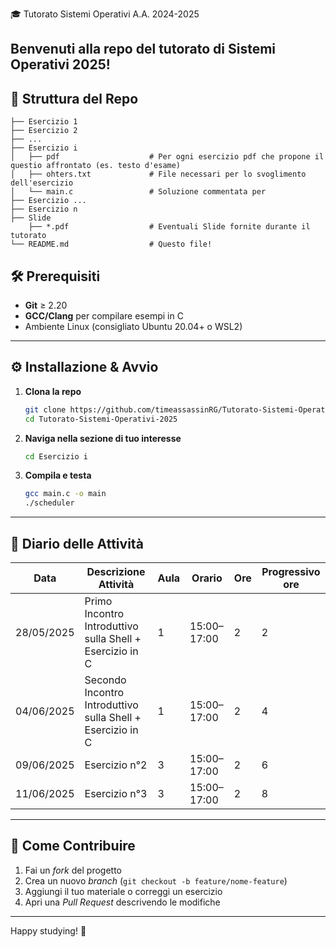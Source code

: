 🎓 Tutorato Sistemi Operativi A.A. 2024-2025

Benvenuti alla repo del tutorato di **Sistemi Operativi 2025**!
---

## 📂 Struttura del Repo

```
├── Esercizio 1
├── Esercizio 2
├── ...
├── Esercizio i
│   ├── pdf                    # Per ogni esercizio pdf che propone il questio affrontato (es. testo d'esame)
│   ├── ohters.txt             # File necessari per lo svoglimento dell'esercizio 
│   └── main.c                 # Soluzione commentata per
├── Esercizio ...
├── Esercizio n
├── Slide
    ├── *.pdf                  # Eventuali Slide fornite durante il tutorato
└── README.md                  # Questo file!
````

## 🛠️ Prerequisiti

- **Git** ≥ 2.20  
- **GCC/Clang** per compilare esempi in C  
- Ambiente Linux (consigliato Ubuntu 20.04+ o WSL2)  

---

## ⚙️ Installazione & Avvio

1. **Clona la repo**  
   ```bash
   git clone https://github.com/timeassassinRG/Tutorato-Sistemi-Operativi-2025.git
   cd Tutorato-Sistemi-Operativi-2025
   ````

2. **Naviga nella sezione di tuo interesse**

   ```bash
   cd Esercizio i
   ```

3. **Compila e testa**

   ```bash
   gcc main.c -o main
   ./scheduler
   ```

---

## 📝 Diario delle Attività

| Data       | Descrizione Attività                                                                   | Aula | Orario      | Ore | Progressivo ore |
| ---------- | -------------------------------------------------------------------------------------- | ---- | ----------- | --- | --------------- |
| 28/05/2025 | Primo Incontro Introduttivo sulla Shell + Esercizio in C                               | 1    | 15:00–17:00 | 2   | 2               |
| 04/06/2025 | Secondo Incontro Introduttivo sulla Shell + Esercizio in C                             | 1    | 15:00–17:00 | 2   | 4               |
| 09/06/2025 | Esercizio n°2                                                                          | 3    | 15:00–17:00 | 2   | 6               |
| 11/06/2025 | Esercizio n°3                                                                          | 3    | 15:00–17:00 | 2   | 8               |

---

## 🎯 Come Contribuire

1. Fai un *fork* del progetto
2. Crea un nuovo *branch* (`git checkout -b feature/nome-feature`)
3. Aggiungi il tuo materiale o correggi un esercizio
4. Apri una *Pull Request* descrivendo le modifiche

---

Happy studying! 🚀
